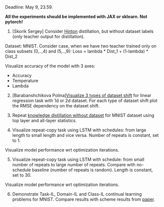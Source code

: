 Deadline: May 9, 23.59.

**All the experiments should be implemented with JAX or sklearn. Not pytorch!**

1. [Skorik Sergey] Consider [Hinton](https://arxiv.org/abs/1503.02531) distillation, but without dataset labels (only teacher output for distillation).

Dataset: MNIST. Consider case, when we have two teacher trained only on class subsets (0,..,4) and (5,..,9): Loss = lambda * Dist_1 + (1-lambda) * Dist_2

Visualize accuracy of the model with 3 axes:
   - Accuracy
   - Temperature
   - Lambda
    

2. [Barabanshchikova Polina][Visualize 3 types of dataset shift](https://rtg.cis.upenn.edu/cis700-2019/papers/dataset-shift/dataset-shift-terminology.pdf) for linear regression task with 1d or 2d dataset. For each type of dataset shift plot the RMSE dependency on the dataset shift.

3. Repeat [knowledge distillation without dataset](https://arxiv.org/pdf/1710.07535.pdf) for MNIST dataset using top layer and all-layer statistics.

4. Visualize repeat-copy task using LSTM with schedules: from large length to small length and vice versa.
Number of repeats is constant, set to 1.

Visualize model performance wrt optimization iterations.

5. Visualize repeat-copy task using LSTM with schedule: from small number of repeats to large number of repeats. Compare with no-schedule baseline (number of repeats is random).
Length is constant, set to 30.

Visualize model performance wrt optimization iterations.


6. Demonstrate Task-IL, Domain-IL and Class-IL continual learning problems for MNIST. Compare results with scheme results from [paper](https://arxiv.org/pdf/1803.10123.pdf). 
